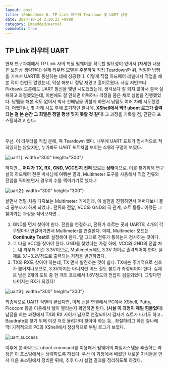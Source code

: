 ```yaml
---
layout: post
title: <Embedded> 6. TP Link 라우터 Teardown 및 UART 성공
date: 2024-10-14 2:30:23 +0900
category: Embedded/Kernel
comments: true
---
```


## TP Link 라우터 UART

현재 연구과제에서 TP Link 사의 특정 펌웨어를 획득할 필요성이 있어서 (자세한 내용은 보안상 생략한다) 실제 라우터 모델을 주문하여 직접 Teardown한 뒤, 적절한 납땜을 거쳐서 UART로 통신하는 데에 성공했다. 이렇게 직접 하드웨어 레벨에서 작업을 해본 적이 한번도 없었는데, 막상 해보니 정말 재밌고 흥미로웠다. 사실 저번부터 Pixhawk 드론에도 UART 통신을 몇번 시도했었는데, 생각보다 잘 되지 않아서 결국 실패하고 좌절했었는데, 이번에도 잘 안되면 어떡하나 걱정을 품은 채로 실험을 진행했었다. 납땜을 해본 적도 없어서 박사 선배님을 귀찮게 하면서 납땜도 여러 차례 시도했었다. 어쨌거나, 몇 차례 시도 후에 포기하던 찰나에, **XShell에서 딱!! uboot 로그가 출력되는 걸 본 순간 그 희열은 정말 평생 잊지 못할 것 같다!** 그 과정을 기록할 겸, 간단히 포스팅하려고 한다.

<br/>

우선, 이 라우터를 직접 분해, 즉 Teardown 했다. 내부에 UART 포트가 명시적으로 적혀있지는 않았지만, 누가봐도 UART 포트처럼 보이는 4개의 구멍이 보였다.

![uart1]({{site.url}}/img/uart1.jpg){: width="300" height="300"}

하지만... **어디가 TX, RX, GND, VCC인지 전혀 모르는 상태**이므로, 이를 찾기위해 연구실의 하드웨어 전문 박사님께 여쭤본 결과, Multimeter 도구를 사용해서 직접 전류와 전압을 찍어보면서 경우의 수를 찍어가기로 했다..!

![uart2]({{site.url}}/img/uart2.jpg){: width="300" height="300"}

살면서 정말 처음 다뤄보는 Multimeter 기계인데, 이 실험을 진행하면서 어쩌다보니 물리 공부까지 하게 되었다.. 전류와 전압, VCC와 GND의 극 관계, 쇼트 등등.. 어쨌든 그 찾아가는 과정을 적어보자면...

1. GND를 먼저 찾아야 한다. 전원을 연결하고, 전류가 흐르는 곳과 UART의 4개의 각 구멍마다 번갈아가면서 Multimeter를 연결한다. 이때, Multimeter 모드는 **Continuity Test**로 설정해야 한다. 말 그대로 전류가 통하는지 검사하는 것이다.
2. 그 다음 VCC를 찾아야 한다. GND를 찾았다는 가정 하에, VCC와 GND의 전압 차는 내 라우터 기준 3.3V이므로, Multimeter에도 3.3V 차이로 출력되어야 한다. 실제로 3.1~3.2V정도로 출력되는 지점을 발견하였다.
3. TX와 RX도 찾아야 하는데, TX 먼저 발견하는 것이 쉽다. TX에는 주기적으로 신호가 뿜어져나오므로, 3.3V까지는 아니지만 어느 정도 볼트가 측정되어야 한다. 실제로 남은 2개의 포트 중 한 개의 포트에서 1.6V정도의 전압이 검출되었다. 그렇다면 나머지는 RX가 되겠다!

![uart3]({{site.url}}/img/uart3.jpg){: width="300" height="300"}

최종적으로 UART 식별이 끝났다면, 이제 선을 연결해서 PC에서 XShell, Putty, Picocom 등을 이용해서 쉘이 열리는지 확인하면 된다. **(사실 이 과정이 제일 힘들었다)** 납땜을 하는 과정에서 TX와 RX 사이가 납으로 연결되어서 갑자기 쇼트가 나기도 하고.. Baudrate를 찾기 위해 이것 저것 돌려가며 찾아야 하는 등.. 좌절하려고 하던 찰나에 딱! 기적적으로 PC의 XShell에서 정상적으로 부팅 로그가 보였다.

![uart_success]({{site.url}}/img/uart_success.png)

이후에 본격적으로 uboot command를 이용해서 펌웨어의 파일시스템을 추출하는 과정은 이 포스팅에서는 생략하도록 하겠다. 우선 이 과정에서 배웠던 새로운 지식들을 먼저 다음 포스팅에서 정리한 뒤에, 추후 다시 실험 결과를 정리하도록 하겠다.
